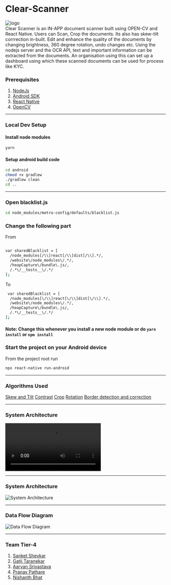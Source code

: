 # Clear-Scanner
![logo](https://hackrx.s3.ap-south-1.amazonaws.com/logo.png)\
Clear Scanner is an IN-APP document scanner built using OPEN-CV and React Native. Users can Scan, Crop the documents. Its also has skew-tilt corrrection in-built. Edit and enhance the quality of the documents by changing brightness, 360 degree rotation, undo changes etc.
Using the nodejs server and the OCR API, text and important information can be extracted from the documents.
An organisation using this can set up a dashboard using which these scanned documents can be used for process like KYC.

### Prerequisites
1. [NodeJs](https://nodejs.org/en/download/)
2. [Android SDK](https://developer.android.com/studio)
3. [React Native](https://reactnative.dev/)
3. [OpenCV](https://opencv.org/android/)


---
### Local Dev Setup

#### Install node modules
```sh
yarn
```

#### Setup android build code
```sh
cd android
chmod +x gradlew
./gradlew clean
cd ..
```
---

### Open blacklist.js
```sh
cd node_modules/metro-config/defaults/blacklist.js
```

### Change the following part

From
```sh

var sharedBlacklist = [
  /node_modules[/\\]react[/\\]dist[/\\].*/,
  /website\/node_modules\/.*/,
  /heapCapture\/bundle\.js/,
  /.*\/__tests__\/.*/
];
```

To
```sh
 var sharedBlacklist = [
  /node_modules[\/\\]react[\/\\]dist[\/\\].*/,
  /website\/node_modules\/.*/,
  /heapCapture\/bundle\.js/,
  /.*\/__tests__\/.*/
];
```
#### Note: Change this whenever you install a new node module or do `yarn install` or `npm install`

### Start the project on your Android device

From the project root run
```sh
npx react-native run-android
```

---
### Algorithms Used
[Skew and Tilt](https://gist.github.com/nishanthbhat07/ee06c232c0f1d052b382315afaf37802)
[Contrast](https://gist.github.com/nishanthbhat07/8910cfebd9f5d7ca3c817803f57ee3a3)
[Crop](https://gist.github.com/nishanthbhat07/41a528c274ec69d511617fd0ac4025b7)
[Rotation](https://gist.github.com/nishanthbhat07/9d87ab7a4bb779b7fb8e4ffdd0b6d5b4)
[Border detection and correction](https://gist.github.com/nishanthbhat07/4ce3206f784734282ac5e817dd6366af)

---
### System Architecture
![Demo](https://hackrx.s3.ap-south-1.amazonaws.com/WhatsApp+Video+2021-07-24+at+08.05.20.mp4)

---
### System Architecture
![System Architecture](https://hackrx.s3.ap-south-1.amazonaws.com/Archi.png)

---
### Data Flow Diagram
![Data Flow Diagram](https://hackrx.s3.ap-south-1.amazonaws.com/DFD.png)

---
### Team Tier-4
1. [Sanket Shevkar](https://github.com/sanketshevkar)
2. [Gatij Taranekar](https://github.com/gatij10)
3. [Aaryan Srivastava](https://github.com/aaryan11-hash)
4. [Pranav Pathare](https://github.com/Pranavpathare)
5. [Nishanth Bhat](https://github.com/nishanthbhat07)
